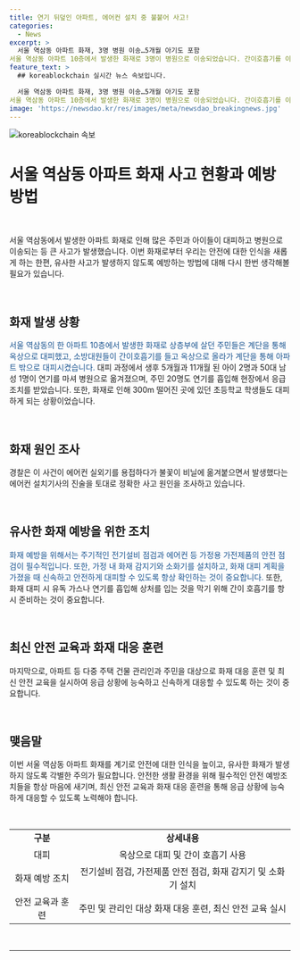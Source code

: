 ```yaml
---
title: 연기 뒤덮인 아파트, 에어컨 설치 중 불붙어 사고!
categories:
  - News
excerpt: >
  서울 역삼동 아파트 화재, 3명 병원 이송…5개월 아기도 포함
서울 역삼동 아파트 10층에서 발생한 화재로 3명이 병원으로 이송되었습니다. 간이호흡기를 이용해 주민들을 대피시킨 소방대원들의 노력으로 인명피해는 최소화되었습니다. 경찰은 에어컨 설치 작업 중 불이 난 것으로 추정되나 정확한 화재 원인은 조사 중입니다. 주변 초등학교 학생들도 안전을 위해 대피했습니다.
feature_text: >
  ## koreablockchain 실시간 뉴스 속보입니다.

  서울 역삼동 아파트 화재, 3명 병원 이송…5개월 아기도 포함
서울 역삼동 아파트 10층에서 발생한 화재로 3명이 병원으로 이송되었습니다. 간이호흡기를 이용해 주민들을 대피시킨 소방대원들의 노력으로 인명피해는 최소화되었습니다. 경찰은 에어컨 설치 작업 중 불이 난 것으로 추정되나 정확한 화재 원인은 조사 중입니다. 주변 초등학교 학생들도 안전을 위해 대피했습니다.
image: 'https://newsdao.kr/res/images/meta/newsdao_breakingnews.jpg'
---
```


<p><img src="https://newsdao.kr/res/images/meta/newsdao_breakingnews.jpg" alt="koreablockchain 속보" /></p>

<h1 data-ke-size="size32">서울 역삼동 아파트 화재 사고 현황과 예방 방법</h1>

<p data-ke-size="size16">&nbsp;</p>

<p data-ke-size="size16">서울 역삼동에서 발생한 아파트 화재로 인해 많은 주민과 아이들이 대피하고 병원으로 이송되는 등 큰 사고가 발생했습니다. 이번 화재로부터 우리는 안전에 대한 인식을 새롭게 하는 한편, 유사한 사고가 발생하지 않도록 예방하는 방법에 대해 다시 한번 생각해볼 필요가 있습니다.</p>

<p data-ke-size="size16">&nbsp;</p>

<h2 data-ke-size="size26">화재 발생 상황</h2>

<p data-ke-size="size16"><span style="color: #1a5490;">서울 역삼동의 한 아파트 10층에서 발생한 화재로 상층부에 살던 주민들은 계단을 통해 옥상으로 대피했고, 소방대원들이 간이호흡기를 들고 옥상으로 올라가 계단을 통해 아파트 밖으로 대피시켰습니다.</span> 대피 과정에서 생후 5개월과 11개월 된 아이 2명과 50대 남성 1명이 연기를 마셔 병원으로 옮겨졌으며, 주민 20명도 연기를 흡입해 현장에서 응급 조치를 받았습니다. 또한, 화재로 인해 300m 떨어진 곳에 있던 초등학교 학생들도 대피하게 되는 상황이었습니다.</p>

<p data-ke-size="size16">&nbsp;</p>

<h2 data-ke-size="size26">화재 원인 조사</h2>

<p data-ke-size="size16">경찰은 이 사건이 에어컨 실외기를 용접하다가 불꽃이 비닐에 옮겨붙으면서 발생했다는 에어컨 설치기사의 진술을 토대로 정확한 사고 원인을 조사하고 있습니다.</p>

<p data-ke-size="size16">&nbsp;</p>

<h2 data-ke-size="size26">유사한 화재 예방을 위한 조치</h2>

<p data-ke-size="size16"><span style="color: #1a5490;">화재 예방을 위해서는 주기적인 전기설비 점검과 에어컨 등 가정용 가전제품의 안전 점검이 필수적입니다. 또한, 가정 내 화재 감지기와 소화기를 설치하고, 화재 대피 계획을 가졌을 때 신속하고 안전하게 대피할 수 있도록 항상 확인하는 것이 중요합니다.</span> 또한, 화재 대피 시 유독 가스나 연기를 흡입해 상처를 입는 것을 막기 위해 간이 호흡기를 항시 준비하는 것이 중요합니다.</p>

<p data-ke-size="size16">&nbsp;</p>

<h2 data-ke-size="size26">최신 안전 교육과 화재 대응 훈련</h2>

<p data-ke-size="size16">마지막으로, 아파트 등 다중 주택 건물 관리인과 주민을 대상으로 화재 대응 훈련 및 최신 안전 교육을 실시하여 응급 상황에 능숙하고 신속하게 대응할 수 있도록 하는 것이 중요합니다.</p>

<p data-ke-size="size16">&nbsp;</p>

<h2 data-ke-size="size26">맺음말</h2>

<p data-ke-size="size16">이번 서울 역삼동 아파트 화재를 계기로 안전에 대한 인식을 높이고, 유사한 화재가 발생하지 않도록 각별한 주의가 필요합니다. 안전한 생활 환경을 위해 필수적인 안전 예방조치들을 항상 마음에 새기며, 최신 안전 교육과 화재 대응 훈련을 통해 응급 상황에 능숙하게 대응할 수 있도록 노력해야 합니다.</p>

<p data-ke-size="size16">&nbsp;</p>

<table>
<tbody>
<tr>
<td style="text-align: center;"><b>구분</b></td>
<td style="text-align: center;"><b>상세내용</b></td>
</tr>
<tr>
<td style="text-align: center;">대피</td>
<td style="text-align: center;">옥상으로 대피 및 간이 호흡기 사용</td>
</tr>
<tr>
<td style="text-align: center;">화재 예방 조치</td>
<td style="text-align: center;">전기설비 점검, 가전제품 안전 점검, 화재 감지기 및 소화기 설치</td>
</tr>
<tr>
<td style="text-align: center;">안전 교육과 훈련</td>
<td style="text-align: center;">주민 및 관리인 대상 화재 대응 훈련, 최신 안전 교육 실시</td>
</tr>
</tbody>
</table>

<p data-ke-size="size16">&nbsp;</p>

<hr>

<p data-ke-size="size16">&nbsp;</p>

<p data-ke-size="size16">&nbsp;</p>

